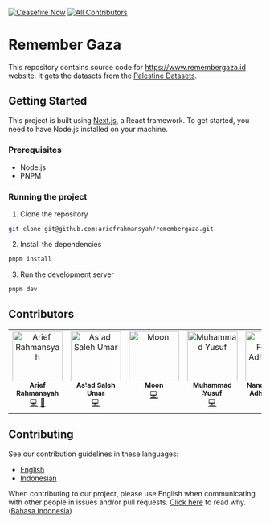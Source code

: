[![Ceasefire Now](https://badge.techforpalestine.org/default)](https://techforpalestine.org/learn-more)
[![All Contributors](https://img.shields.io/github/all-contributors/ariefrahmansyah/remembergaza?color=ee8449&style=flat-square)](#contributors)

# Remember Gaza

This repository contains source code for https://www.remembergaza.id website. It gets the datasets from the [Palestine Datasets](https://data.techforpalestine.org/).

## Getting Started

This project is built using [Next.js](https://nextjs.org/), a React framework. To get started, you need to have Node.js installed on your machine.

### Prerequisites

- Node.js
- PNPM

### Running the project

1. Clone the repository

```bash
git clone git@github.com:ariefrahmansyah/remembergaza.git
```

2. Install the dependencies

```bash
pnpm install
```

3. Run the development server

```bash
pnpm dev
```

## Contributors

<!-- ALL-CONTRIBUTORS-LIST:START - Do not remove or modify this section -->
<!-- prettier-ignore-start -->
<!-- markdownlint-disable -->
<table>
  <tbody>
    <tr>
      <td align="center" valign="top" width="14.28%"><a href="https://ariefrahmansyah.com/"><img src="https://avatars.githubusercontent.com/u/8122852?v=4?s=100" width="100px;" alt="Arief Rahmansyah"/><br /><sub><b>Arief Rahmansyah</b></sub></a><br /><a href="https://github.com/ariefrahmansyah/remembergaza/commits?author=ariefrahmansyah" title="Code">💻</a> <a href="https://github.com/ariefrahmansyah/remembergaza/commits?author=ariefrahmansyah" title="Documentation">📖</a></td>
      <td align="center" valign="top" width="14.28%"><a href="https://asadghanim.vercel.app/"><img src="https://avatars.githubusercontent.com/u/31646255?v=4?s=100" width="100px;" alt="As'ad Saleh Umar"/><br /><sub><b>As'ad Saleh Umar</b></sub></a><br /><a href="https://github.com/ariefrahmansyah/remembergaza/commits?author=AsadSaleh" title="Code">💻</a></td>
      <td align="center" valign="top" width="14.28%"><a href="https://github.com/msafdev"><img src="https://avatars.githubusercontent.com/u/116475964?v=4?s=100" width="100px;" alt="Moon"/><br /><sub><b>Moon</b></sub></a><br /><a href="https://github.com/ariefrahmansyah/remembergaza/commits?author=msafdev" title="Code">💻</a></td>
      <td align="center" valign="top" width="14.28%"><a href="https://github.com/iamyuu"><img src="https://avatars.githubusercontent.com/u/45778229?v=4?s=100" width="100px;" alt="Muhammad Yusuf"/><br /><sub><b>Muhammad Yusuf</b></sub></a><br /><a href="https://github.com/ariefrahmansyah/remembergaza/commits?author=iamyuu" title="Code">💻</a></td>
      <td align="center" valign="top" width="14.28%"><a href="https://github.com/nandafebr"><img src="https://avatars.githubusercontent.com/u/13997774?v=4?s=100" width="100px;" alt="Nanda Febrian Adhinugroho"/><br /><sub><b>Nanda Febrian Adhinugroho</b></sub></a><br /><a href="#design-nandafebr" title="Design">🎨</a></td>
      <td align="center" valign="top" width="14.28%"><a href="https://github.com/akhil0203"><img src="https://avatars.githubusercontent.com/u/101108396?v=4?s=100" width="100px;" alt="akhil"/><br /><sub><b>akhil</b></sub></a><br /><a href="https://github.com/ariefrahmansyah/remembergaza/commits?author=akhil0203" title="Code">💻</a></td>
      <td align="center" valign="top" width="14.28%"><a href="https://github.com/randyvarianda"><img src="https://avatars.githubusercontent.com/u/39326326?v=4?s=100" width="100px;" alt="randyvarianda"/><br /><sub><b>randyvarianda</b></sub></a><br /><a href="#design-randyvarianda" title="Design">🎨</a></td>
    </tr>
  </tbody>
</table>

<!-- markdownlint-restore -->
<!-- prettier-ignore-end -->

<!-- ALL-CONTRIBUTORS-LIST:END -->

## Contributing

See our contribution guidelines in these languages:

- [English](CONTRIBUTING.md)
- [Indonesian](CONTRIBUTING_ID.md)

When contributing to our project, please use English when communicating with other people in issues and/or pull requests. [Click here](CONTRIBUTING.md#why-are-we-using-english-in-our-issues--prs) to read why. ([Bahasa Indonesia](CONTRIBUTING_ID.md#mengapa-kita-menggunakan-bahasa-inggris-dalam-menulis-issue-dan-pull-request))
